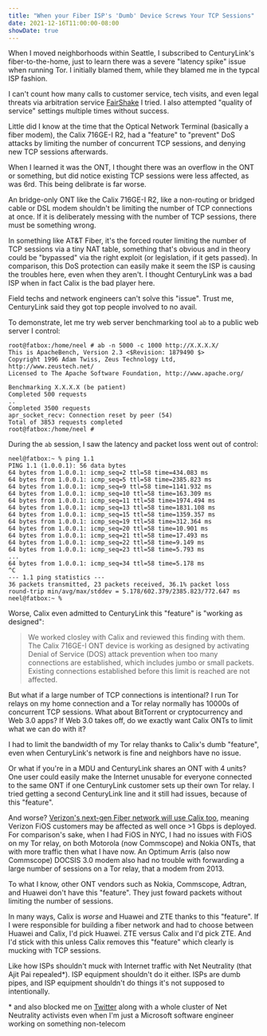 ```yaml
---
title: "When your Fiber ISP's 'Dumb' Device Screws Your TCP Sessions"
date: 2021-12-16T11:00:00-08:00
showDate: true
---
```


When I moved neighborhoods within Seattle, I subscribed to CenturyLink's
fiber-to-the-home, just to learn there was a severe "latency spike" issue when
running Tor. I initially blamed them, while they blamed me in the typcal ISP
fashion.

I can't count how many calls to customer service, tech visits, and even legal
threats via arbitration service [FairShake](https://fairshake.com/) I tried.
I also attempted "quality of service" settings multiple times without success.

Little did I know at the time that the Optical Network Terminal (basically a
fiber modem), the Calix 716GE-I R2, had a "feature" to "prevent" DoS attacks
by limiting the number of concurrent TCP sessions, and denying new TCP sessions
afterwards.

When I learned it was the ONT, I thought there was an overflow in the ONT or
something, but did notice existing TCP sessions were less affected, as was
6rd. This being delibrate is far worse.

An bridge-only ONT like the Calix 716GE-I R2, like a non-routing or bridged
cable or DSL modem shouldn't be limiting the number of TCP connections at once.
If it is deliberately messing with the number of TCP sessions, there must be
something wrong.

In something like AT&amp;T Fiber, it's the forced router limiting the number of
TCP sessions via a tiny NAT table, something that's obvious and in theory could
be "bypassed" via the right exploit (or legislation, if it gets passed). In
comparison, this DoS protection can easily make it seem the ISP is causing the
troubles here, even when they aren't. I thought CenturyLink was a bad ISP when
in fact Calix is the bad player here.

Field techs and network engineers can't solve this "issue". Trust me,
CenturyLink said they got top people involved to no avail.

To demonstrate, let me try web server benchmarking tool `ab` to a public web
server I control:

    root@fatbox:/home/neel # ab -n 5000 -c 1000 http://X.X.X.X/
    This is ApacheBench, Version 2.3 <$Revision: 1879490 $>
    Copyright 1996 Adam Twiss, Zeus Technology Ltd, http://www.zeustech.net/
    Licensed to The Apache Software Foundation, http://www.apache.org/

    Benchmarking X.X.X.X (be patient)
    Completed 500 requests
    ..
    Completed 3500 requests
    apr_socket_recv: Connection reset by peer (54)
    Total of 3853 requests completed
    root@fatbox:/home/neel #

During the `ab` session, I saw the latency and packet loss went out of control:

    neel@fatbox:~ % ping 1.1
    PING 1.1 (1.0.0.1): 56 data bytes
    64 bytes from 1.0.0.1: icmp_seq=2 ttl=58 time=434.083 ms
    64 bytes from 1.0.0.1: icmp_seq=5 ttl=58 time=2385.823 ms
    64 bytes from 1.0.0.1: icmp_seq=9 ttl=58 time=1141.932 ms
    64 bytes from 1.0.0.1: icmp_seq=10 ttl=58 time=163.309 ms
    64 bytes from 1.0.0.1: icmp_seq=11 ttl=58 time=1974.494 ms
    64 bytes from 1.0.0.1: icmp_seq=13 ttl=58 time=1831.108 ms
    64 bytes from 1.0.0.1: icmp_seq=15 ttl=58 time=1359.357 ms
    64 bytes from 1.0.0.1: icmp_seq=19 ttl=58 time=312.364 ms
    64 bytes from 1.0.0.1: icmp_seq=20 ttl=58 time=10.901 ms
    64 bytes from 1.0.0.1: icmp_seq=21 ttl=58 time=17.493 ms
    64 bytes from 1.0.0.1: icmp_seq=22 ttl=58 time=9.149 ms
    64 bytes from 1.0.0.1: icmp_seq=23 ttl=58 time=5.793 ms
    ...
    64 bytes from 1.0.0.1: icmp_seq=34 ttl=58 time=5.178 ms
    ^C
    --- 1.1 ping statistics ---
    36 packets transmitted, 23 packets received, 36.1% packet loss
    round-trip min/avg/max/stddev = 5.178/602.379/2385.823/772.647 ms
    neel@fatbox:~ %

Worse, Calix even admitted to CenturyLink this "feature" is "working as designed":

> We worked closley with Calix and reviewed this finding with them. The Calix 716GE-I ONT device is working as designed by activating Denial of Service (DOS) attack prevention when too many connections are established, which includes jumbo or small packets. Existing connections established before this limit is reached are not affected.

But what if a large number of TCP connections is intentional? I run Tor relays
on my home connection and a Tor relay normally has 10000s of concurrent TCP
sessions. What about BitTorrent or cryptocurrency and Web 3.0 apps? If Web 3.0
takes off, do we exactly want Calix ONTs to limit what we can do with it?

I had to limit the bandwidth of my Tor relay thanks to Calix's dumb "feature",
even when CenturyLink's network is fine and neighbors have no issue.

Or what if you're in a MDU and CenturyLink shares an ONT with 4 units? One user
could easily make the Internet unusable for everyone connected to the same ONT
if one CenturyLink customer sets up their own Tor relay. I tried getting a
second CenturyLink line and it still had issues, because of this "feature".

And worse? [Verizon's next-gen Fiber network will use Calix too](https://www.calix.com/about-calix/verizon-deploys-axos.html),
meaning Verizon FiOS customers may be affected as well once >1 Gbps is
deployed. For comparison's sake, when I had FiOS in NYC, I had no issues with
FiOS on my Tor relay, on both Motorola (now Commscope) and Nokia ONTs, that
with more traffic then what I have now. An Optimum Arris (also now Commscope)
DOCSIS 3.0 modem also had no trouble with forwarding a large number of sessions
on a Tor relay, that a modem from 2013.

To what I know, other ONT vendors such as Nokia, Commscope, Adtran, and Huawei
don't have this "feature". They just foward packets without limiting the number
of sessions.

In many ways, Calix is *worse* and Huawei and ZTE thanks to this "feature".
If I were responsible for building a fiber network and had to choose between
Huawei and Calix, I'd pick Huawei. ZTE versus Calix and I'd pick ZTE. And I'd
stick with this unless Calix removes this "feature" which clearly is mucking
with TCP sessions.

Like how ISPs shouldn't muck with Internet traffic with Net Neutrality (that
Ajit Pai repealed\*). ISP equipment shouldn't do it either. ISPs are dumb pipes,
and ISP equipment shouldn't do things it's not supposed to intentionally.

\* and also blocked me on [Twitter](https://twitter.com/_neelc) along with a
whole cluster of Net Neutrality activists even when I'm just a Microsoft
software engineer working on something non-telecom

